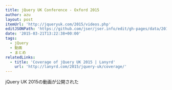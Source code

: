 ```yaml
---
title: jQuery UK Conference - Oxford 2015
author: azu
layout: post
itemUrl: 'http://jqueryuk.com/2015/videos.php'
editJSONPath: 'https://github.com/jser/jser.info/edit/gh-pages/data/2015/03/index.json'
date: '2015-03-21T13:22:38+00:00'
tags:
  - jQuery
  - 動画
  - まとめ
relatedLinks:
  - title: 'Coverage of jQuery UK 2015 | Lanyrd'
    url: 'http://lanyrd.com/2015/jquery-uk/coverage/'
---
```

jQuery UK 2015の動画が公開された
